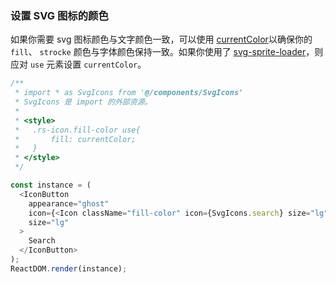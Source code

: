 ### 设置 SVG 图标的颜色

如果你需要 svg 图标颜色与文字颜色一致，可以使用 [currentColor](https://caniuse.com/#search=currentColor)以确保你的 `fill`、 `strocke` 颜色与字体颜色保持一致。如果你使用了 [svg-sprite-loader](https://github.com/kisenka/svg-sprite-loader)，则应对 `use` 元素设置 `currentColor`。

<!--start-code-->

```js
/**
 * import * as SvgIcons from '@/components/SvgIcons'
 * SvgIcons 是 import 的外部资源。
 *
 * <style>
 *   .rs-icon.fill-color use{
 *       fill: currentColor;
 *   }
 * </style>
 */

const instance = (
  <IconButton
    appearance="ghost"
    icon={<Icon className="fill-color" icon={SvgIcons.search} size="lg" />}
    size="lg"
  >
    Search
  </IconButton>
);
ReactDOM.render(instance);
```

<!--end-code-->
